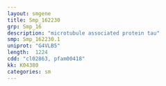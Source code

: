 ```yaml
---
layout: smgene
title: Smp_162230
grp: Smp_16
description: "microtubule associated protein tau"
smp: Smp_162230.1
uniprot: "G4VLB5"
length:  1224
cdd: "cl02863, pfam00418"
kk: K04380
categories: sm
---
```

